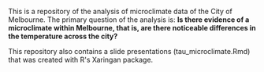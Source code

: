 This is a repository of the analysis of microclimate data of the City of Melbourne. The primary question of the analysis is: 
**Is there evidence of a microclimate within Melbourne, 
that is, are there noticeable differences in the temperature across the city?**

This repository also contains a slide presentations (tau_microclimate.Rmd) that was created with R's Xaringan package. 
